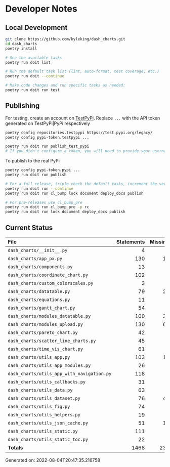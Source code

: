 # Developer Notes

## Local Development

```sh
git clone https://github.com/kyleking/dash_charts.git
cd dash_charts
poetry install

# See the available tasks
poetry run doit list

# Run the default task list (lint, auto-format, test coverage, etc.)
poetry run doit --continue

# Make code changes and run specific tasks as needed:
poetry run doit run test
```

## Publishing

For testing, create an account on [TestPyPi](https://test.pypi.org/legacy/). Replace `...` with the API token generated on TestPyPi|PyPi respectively

```sh
poetry config repositories.testpypi https://test.pypi.org/legacy/
poetry config pypi-token.testpypi ...

poetry run doit run publish_test_pypi
# If you didn't configure a token, you will need to provide your username and password to publish
```

To publish to the real PyPi

```sh
poetry config pypi-token.pypi ...
poetry run doit run publish

# For a full release, triple check the default tasks, increment the version, rebuild documentation, and publish!
poetry run doit run --continue
poetry run doit run cl_bump lock document deploy_docs publish

# For pre-releases use cl_bump_pre
poetry run doit run cl_bump_pre -p rc
poetry run doit run lock document deploy_docs publish
```

## Current Status

<!-- {cts} COVERAGE -->
| File                                       |   Statements |   Missing |   Excluded | Coverage   |
|:-------------------------------------------|-------------:|----------:|-----------:|:-----------|
| `dash_charts/__init__.py`                  |            4 |         0 |          0 | 100.0%     |
| `dash_charts/app_px.py`                    |          130 |        11 |          0 | 91.5%      |
| `dash_charts/components.py`                |           13 |         0 |          0 | 100.0%     |
| `dash_charts/coordinate_chart.py`          |          102 |         1 |          6 | 99.0%      |
| `dash_charts/custom_colorscales.py`        |            3 |         0 |          0 | 100.0%     |
| `dash_charts/datatable.py`                 |           79 |        25 |          0 | 68.4%      |
| `dash_charts/equations.py`                 |           11 |         0 |          0 | 100.0%     |
| `dash_charts/gantt_chart.py`               |           54 |         0 |          0 | 100.0%     |
| `dash_charts/modules_datatable.py`         |          100 |        33 |          0 | 67.0%      |
| `dash_charts/modules_upload.py`            |          130 |        60 |          0 | 53.8%      |
| `dash_charts/pareto_chart.py`              |           42 |         0 |          2 | 100.0%     |
| `dash_charts/scatter_line_charts.py`       |           45 |         0 |          3 | 100.0%     |
| `dash_charts/time_vis_chart.py`            |           61 |         0 |          0 | 100.0%     |
| `dash_charts/utils_app.py`                 |          103 |        14 |          6 | 86.4%      |
| `dash_charts/utils_app_modules.py`         |           26 |         3 |          4 | 88.5%      |
| `dash_charts/utils_app_with_navigation.py` |          118 |         9 |          6 | 92.4%      |
| `dash_charts/utils_callbacks.py`           |           31 |         6 |          0 | 80.6%      |
| `dash_charts/utils_data.py`                |           63 |         1 |          0 | 98.4%      |
| `dash_charts/utils_dataset.py`             |           76 |        43 |          0 | 43.4%      |
| `dash_charts/utils_fig.py`                 |           74 |         3 |          4 | 95.9%      |
| `dash_charts/utils_helpers.py`             |           19 |         8 |          7 | 57.9%      |
| `dash_charts/utils_json_cache.py`          |           51 |        10 |          0 | 80.4%      |
| `dash_charts/utils_static.py`              |          111 |         5 |          0 | 95.5%      |
| `dash_charts/utils_static_toc.py`          |           22 |         1 |          0 | 95.5%      |
| **Totals**                                 |         1468 |       233 |         38 | 84.1%      |

Generated on: 2022-08-04T20:47:35.216758
<!-- {cte} -->
